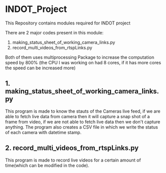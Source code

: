 # INDOT_Project
This Repository contains modules required for INDOT project

There are 2 major codes present in this module:
1. making_status_sheet_of_working_camera_links.py
2. record_multi_videos_from_rtspLinks.py

Both of them uses multiprocessing Package to increase the computation speed by 800% (the CPU I was working on had 8 cores, if it has more cores the speed can be increased more)


## 1. making_status_sheet_of_working_camera_links.py
This program is made to know the stauts of the Cameras live feed, if we are able to fetch live data from camera then it will capture a snap shot of a frame from video, if we are not able to fetch live data then we don't capture anything.
The program also creates a CSV file in which we write the status of each camera with datetime stamp.

## 2. record_multi_videos_from_rtspLinks.py
This program is made to record live videos for a certain amount of time(which can be modified in the code).
